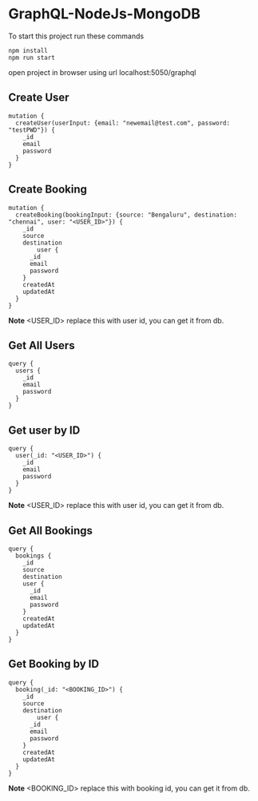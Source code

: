 # GraphQL-NodeJs-MongoDB

To start this project run these commands
```
npm install
npm run start
```
open project in browser using url localhost:5050/graphql

## Create User
```
mutation {
  createUser(userInput: {email: "newemail@test.com", password: "testPWD"}) {
    _id
    email
    password
  }
}
```

## Create Booking
```
mutation {
  createBooking(bookingInput: {source: "Bengaluru", destination: "chennai", user: "<USER_ID>"}) {
    _id
    source
    destination
		user {
      _id
      email
      password
    }
    createdAt
    updatedAt
  }
}
```
**Note**
<USER_ID> replace this with user id, you can get it from db.


## Get All Users
```
query {
  users {
    _id
    email
    password
  }
}
```

## Get user by ID
```
query {
  user(_id: "<USER_ID>") {
    _id
    email
    password
  }
}
```
**Note**
<USER_ID> replace this with user id, you can get it from db.

## Get All Bookings
```
query {
  bookings {
    _id
    source
    destination
    user {
      _id
      email
      password
    }
    createdAt
    updatedAt
  }
}
```

## Get Booking by ID
```
query {
  booking(_id: "<BOOKING_ID>") {
    _id
    source
    destination
		user {
      _id
      email
      password
    }
    createdAt
    updatedAt
  }
}
```
**Note**
<BOOKING_ID> replace this with booking id, you can get it from db.



